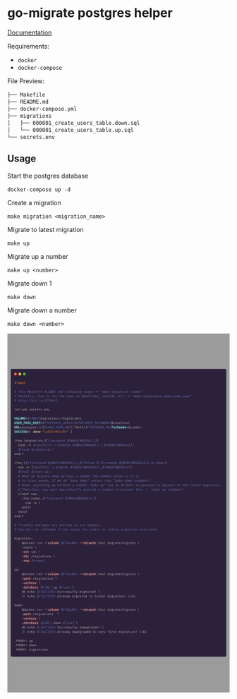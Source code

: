 # go-migrate postgres helper

[Documentation](https://github.com/golang-migrate/migrate/blob/master/GETTING_STARTED.md)

Requirements:

- `docker`
- `docker-compose`

File Preview:

```
├── Makefile
├── README.md
├── docker-compose.yml
├── migrations
│   ├── 000001_create_users_table.down.sql
│   └── 000001_create_users_table.up.sql
└── secrets.env

```

## Usage

Start the postgres database

```
docker-compose up -d
```

Create a migration

```
make migration <migration_name>
```

Migrate to latest migration

```
make up
```

Migrate up a number

```
make up <number>
```

Migrate down 1

```
make down
```

Migrate down a number

```
make down <number>
```

![Minion](./docs/carbon.png)
